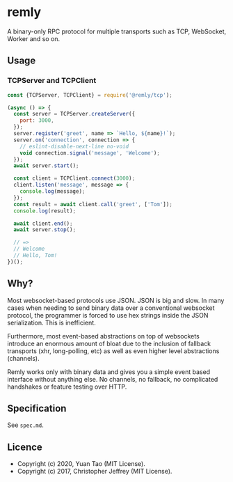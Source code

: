 # remly

A binary-only RPC protocol for multiple transports such as TCP, WebSocket, Worker and so on.

## Usage

### TCPServer and TCPClient

```js
const {TCPServer, TCPClient} = require('@remly/tcp');

(async () => {
  const server = TCPServer.createServer({
    port: 3000,
  });
  server.register('greet', name => `Hello, ${name}!`);
  server.on('connection', connection => {
    // eslint-disable-next-line no-void
    void connection.signal('message', 'Welcome');
  });
  await server.start();

  const client = TCPClient.connect(3000);
  client.listen('message', message => {
    console.log(message);
  });
  const result = await client.call('greet', ['Tom']);
  console.log(result);

  await client.end();
  await server.stop();

  // =>
  // Welcome
  // Hello, Tom!
})();
```

## Why?

Most websocket-based protocols use JSON. JSON is big and slow. In many cases when needing to send binary data over a
conventional websocket protocol, the programmer is forced to use hex strings inside the JSON serialization. This is
inefficient.

Furthermore, most event-based abstractions on top of websockets introduce an enormous amount of bloat due to the
inclusion of fallback transports (xhr, long-polling, etc) as well as even higher level abstractions (channels).

Remly works only with binary data and gives you a simple event based interface without anything else. No channels, no
fallback, no complicated handshakes or feature testing over HTTP.

## Specification

See `spec.md`.

## Licence

- Copyright (c) 2020, Yuan Tao (MIT License).
- Copyright (c) 2017, Christopher Jeffrey (MIT License).
